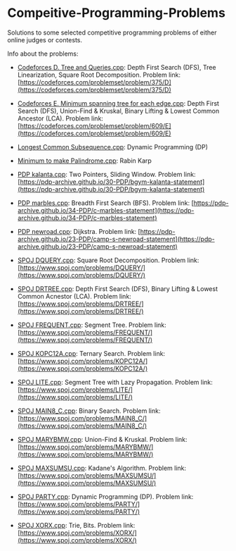 # Compeitive-Programming-Problems
Solutions to some selected competitive programming problems of either online judges or contests.

Info about the problems:

- [Codeforces D. Tree and Queries.cpp](Codeforces%20D.%20Tree%20and%20Queries.cpp): Depth First Search (DFS), Tree Linearization, Square Root Decomposition. Problem link: [https://codeforces.com/problemset/problem/375/D](https://codeforces.com/problemset/problem/375/D)

- [Codeforces E. Minimum spanning tree for each edge.cpp](Codeforces%20E.%20Minimum%20spanning%20tree%20for%20each%20edge.cpp): Depth First Search (DFS), Union-Find & Kruskal, Binary Lifting & Lowest Common Ancestor (LCA). Problem link: [https://codeforces.com/problemset/problem/609/E](https://codeforces.com/problemset/problem/609/E)

- [Longest Common Subsequence.cpp](Longest%20Common%20Subsequence.cpp): Dynamic Programming (DP)

- [Minimum to make Palindrome.cpp](Minimum%20to%20make%20Palindrome.cpp): Rabin Karp

- [PDP kalanta.cpp](PDP%20kalanta.cpp): Two Pointers, Sliding Window. Problem link: [https://pdp-archive.github.io/30-PDP/bgym-kalanta-statement](https://pdp-archive.github.io/30-PDP/bgym-kalanta-statement)

- [PDP marbles.cpp](PDP%20marbles.cpp): Breadth First Search (BFS). Problem link: [https://pdp-archive.github.io/34-PDP/c-marbles-statement](https://pdp-archive.github.io/34-PDP/c-marbles-statement)

- [PDP newroad.cpp](PDP%20newroad.cpp): Dijkstra. Problem link: [https://pdp-archive.github.io/23-PDP/camp-s-newroad-statement](https://pdp-archive.github.io/23-PDP/camp-s-newroad-statement)

- [SPOJ DQUERY.cpp](SPOJ%20DQUERY.cpp): Square Root Decomposition. Problem link: [https://www.spoj.com/problems/DQUERY/](https://www.spoj.com/problems/DQUERY/)

- [SPOJ DRTREE.cpp](SPOJ%20DRTREE.cpp): Depth First Search (DFS), Binary Lifting & Lowest Common Acnestor (LCA). Problem link: [https://www.spoj.com/problems/DRTREE/](https://www.spoj.com/problems/DRTREE/)

- [SPOJ FREQUENT.cpp](SPOJ%20FREQUENT.cpp): Segment Tree. Problem link: [https://www.spoj.com/problems/FREQUENT/](https://www.spoj.com/problems/FREQUENT/)

- [SPOJ KOPC12A.cpp](SPOJ%20KOPC12A.cpp): Ternary Search. Problem link: [https://www.spoj.com/problems/KOPC12A/](https://www.spoj.com/problems/KOPC12A/)

- [SPOJ LITE.cpp](SPOJ%20LITE.cpp): Segment Tree with Lazy Propagation. Problem link: [https://www.spoj.com/problems/LITE/](https://www.spoj.com/problems/LITE/)

- [SPOJ MAIN8_C.cpp](SPOJ%20MAIN8_C.cpp): Binary Search. Problem link: [https://www.spoj.com/problems/MAIN8_C/](https://www.spoj.com/problems/MAIN8_C/)

- [SPOJ MARYBMW.cpp](SPOJ%20MARYBMW.cpp): Union-Find & Kruskal. Problem link: [https://www.spoj.com/problems/MARYBMW/](https://www.spoj.com/problems/MARYBMW/)

- [SPOJ MAXSUMSU.cpp](SPOJ%20MAXSUMSU.cpp): Kadane's Algorithm. Problem link: [https://www.spoj.com/problems/MAXSUMSU/](https://www.spoj.com/problems/MAXSUMSU/)

- [SPOJ PARTY.cpp](SPOJ%20PARTY.cpp): Dynamic Programming (DP). Problem link: [https://www.spoj.com/problems/PARTY/](https://www.spoj.com/problems/PARTY/)

- [SPOJ XORX.cpp](SPOJ%20XORX.cpp): Trie, Bits. Problem link: [https://www.spoj.com/problems/XORX/](https://www.spoj.com/problems/XORX/)
